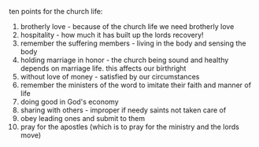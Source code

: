 ten points for the church life:
1. brotherly love - because of the church life we need brotherly love
2. hospitality - how much it has built up the lords recovery!
3. remember the suffering members - living in the body and sensing the body
4. holding marriage in honor - the church being sound and healthy depends on marriage life. this affects our birthright
5. without love of money - satisfied by our circumstances
6. remember the ministers of the word to imitate their faith and manner of life
7. doing good in God's economy
8. sharing with others - improper if needy saints not taken care of
9. obey leading ones and submit to them
10. pray for the apostles (which is to pray for the ministry and the lords move)
